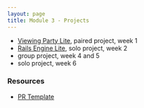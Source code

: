 ```yaml
---
layout: page
title: Module 3 - Projects
---
```


* [Viewing Party Lite](./viewing_party_lite/index), paired project, week 1
* [Rails Engine Lite](./rails_engine_lite), solo project, week 2
* group project, week 4 and 5
* solo project, week 6


### Resources
- [PR Template](./pr_template)
